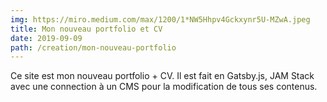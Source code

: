 ```yaml
---
img: https://miro.medium.com/max/1200/1*NW5Hhpv4Gckxynr5U-MZwA.jpeg
title: Mon nouveau portfolio et CV
date: 2019-09-09
path: /creation/mon-nouveau-portfolio
---
```


Ce site est mon nouveau portfolio + CV. Il est fait en Gatsby.js, JAM Stack avec une connection à un CMS pour la modification de tous ses contenus.

